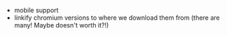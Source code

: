- mobile support
- linkify chromium versions to where we download them from (there are many! Maybe doesn't worth it?!)
